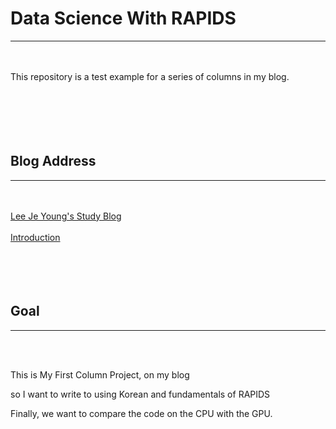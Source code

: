 # Data Science With RAPIDS
---

<br><br>
  This repository is a test example for a series of columns in my blog.
<br><br> <br><br> <br><br> 



## Blog Address
---

<br><br>
[Lee Je Young's Study Blog](https://ign0relee.github.io/)
<br><br>
[Introduction](https://ign0relee.github.io/Data-Science-With-RAPIDS-Intro)
<br><br><br> <br><br> 

## Goal
---

<br><br>

This is My First Column Project, on my blog

so I want to write to using Korean and fundamentals of RAPIDS

Finally, we want to compare the code on the CPU with the GPU.

<br><br><br><br> 
